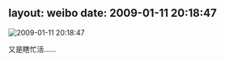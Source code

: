 layout: weibo
date: 2009-01-11 20:18:47
---
<meta name="referrer" content="no-referrer" />

<img src="/images/favicon.ico" style="float: left;"/>2009-01-11 20:18:47

又是瞎忙活……

